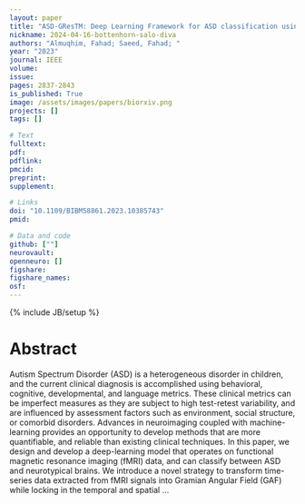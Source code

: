 ```yaml
---
layout: paper
title: "ASD-GResTM: Deep Learning Framework for ASD classification using Gramian Angular Field"
nickname: 2024-04-16-bottenhorn-salo-diva
authors: "Almuqhim, Fahad; Saeed, Fahad; "
year: "2023"
journal: IEEE
volume: 
issue:
pages: 2837-2843
is_published: True
image: /assets/images/papers/biorxiv.png
projects: []
tags: []

# Text
fulltext:
pdf:
pdflink:
pmcid:
preprint: 
supplement:

# Links
doi: "10.1109/BIBM58861.2023.10385743"
pmid:

# Data and code
github: [""]
neurovault:
openneuro: []
figshare:
figshare_names:
osf:
---
```

{% include JB/setup %}

# Abstract

Autism Spectrum Disorder (ASD) is a heterogeneous disorder in children, and the current clinical diagnosis is accomplished using behavioral, cognitive, developmental, and language metrics. These clinical metrics can be imperfect measures as they are subject to high test-retest variability, and are influenced by assessment factors such as environment, social structure, or comorbid disorders. Advances in neuroimaging coupled with machine-learning provides an opportunity to develop methods that are more quantifiable, and reliable than existing clinical techniques. In this paper, we design and develop a deep-learning model that operates on functional magnetic resonance imaging (fMRI) data, and can classify between ASD and neurotypical brains. We introduce a novel strategy to transform time-series data extracted from fMRI signals into Gramian Angular Field (GAF) while locking in the temporal and spatial …
